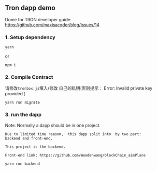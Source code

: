 ## Tron dapp demo

Dome for TRON developer guide: https://github.com/maxisacoder/blog/issues/14

### 1. Setup dependency
```
yarn
```
or 
```
npm i
```

### 2. Compile Contract
请修改`tronbox.js`填入/修改 自己的私钥(否则提示： Error: Invalid private key provided )
```
yarn run migrate
```

### 3. run the dapp
 Note: 
    Normally a dapp should be in one project.

    Due to limited time reason,  this dapp split into  by two part: backend and front-end.

    This project is the backend.

    Front-end link: https://github.com/Woodenwang/blockChain_aimPlane 

```
yarn run backend
```

